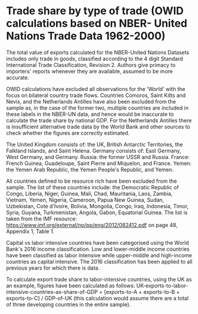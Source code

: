 # Trade share by type of trade (OWID calculations based on NBER- United Nations Trade Data 1962-2000)

The total value of exports calculated for the NBER-United Nations Datasets includes only trade in goods, classified according to the 4 digit Standard International Trade Classification, Revision 2. Authors give primacy to importers' reports whenever they are available, assumed to be more accurate.

OWID calculations have excluded all observations for the 'World' with the focus on bilateral country trade flows. Countries Comoros, Saint Kitts and Nevis, and the Netherlands Antilles have also been excluded from the sample as, in the case of the former two, multiple countries are included in these labels in the NBER-UN data, and hence would be inaccurate to calculate the trade share by national GDP. For the Netherlands Antilles there is insufficient alternative trade data by the World Bank and other sources to check whether the figures are correctly estimated. 

The United Kingdom consists of: the UK, British Antarctic Territories, the Falkland Islands, and Saint Helena. 
Germany consists of: East Germany, West Germany, and Germany. 
Russia: the former USSR and Russia. 
France: French Guinea, Guadeloupe, Saint Pierre and Miquelon, and France. 
Yemen: the Yemen Arab Republic, the Yemen People's Republic, and Yemen. 

All countries defined to be resource rich have been excluded from the sample. The list of these countries include: the Democratic Republic of Congo, Liberia, Niger, Guinea, Mali, Chad, Mauritania, Laos, Zambia, Vietnam, Yemen, Nigeria, Cameroon, Papua New Guinea, Sudan, Uzbekistan, Cote d'Ivoire, Bolivia, Mongolia, Congo, Iraq, Indonesia, Timor, Syria, Guyana, Turkmenistan, Angola, Gabon, Equatorial Guinea. The list is taken from the IMF resource: https://www.imf.org/external/np/pp/eng/2012/082412.pdf on page 48, Appendix 1, Table 1. 

Capital vs labor intensive countries have been categorised using the World Bank's 2016 income classification. Low and lower-middle income countries have been classified as labor intensive while upper-middle and high-income countries as capital intensive. The 2016 classification has been applied to all previous years for which there is data.

To calculate export trade share to labor-intensive countries, using the UK as an example, figures have been calculated as follows:
UK-exports-to-labor-intensive-countries-as-share-of-GDP = [exports-to-A + exports-to-B + exports-to-C] / GDP-of-UK (this calculation would assume there are a total of three developing countries in the entire sample).